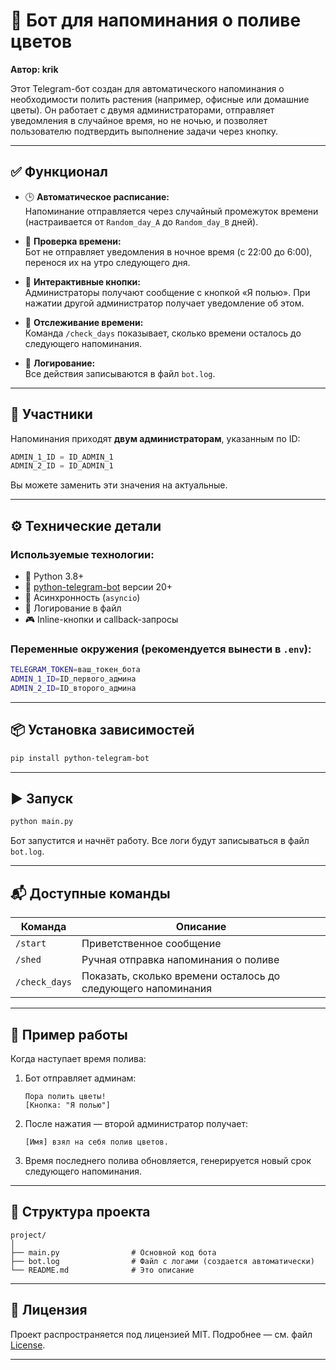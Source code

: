 # 🌿 Бот для напоминания о поливе цветов

**Автор: krik**

Этот Telegram-бот создан для автоматического напоминания о необходимости полить растения (например, офисные или домашние цветы). Он работает с двумя администраторами, отправляет уведомления в случайное время, но не ночью, и позволяет пользователю подтвердить выполнение задачи через кнопку.

---

## ✅ Функционал

- 🕒 **Автоматическое расписание:**  
  Напоминание отправляется через случайный промежуток времени (настраивается от `Random_day_A` до `Random_day_B` дней).

- 🚨 **Проверка времени:**  
  Бот не отправляет уведомления в ночное время (с 22:00 до 6:00), перенося их на утро следующего дня.

- 💬 **Интерактивные кнопки:**  
  Администраторы получают сообщение с кнопкой «Я полью». При нажатии другой администратор получает уведомление об этом.

- 📅 **Отслеживание времени:**  
  Команда `/check_days` показывает, сколько времени осталось до следующего напоминания.

- 🧾 **Логирование:**  
  Все действия записываются в файл `bot.log`.

---

## 👤 Участники

Напоминания приходят **двум администраторам**, указанным по ID:

```python
ADMIN_1_ID = ID_ADMIN_1
ADMIN_2_ID = ID_ADMIN_1
```

Вы можете заменить эти значения на актуальные.

---

## ⚙️ Технические детали

### Используемые технологии:
- 🐍 Python 3.8+
- 🤖 [python-telegram-bot](https://github.com/python-telegram-bot/python-telegram-bot) версии 20+
- 🔁 Асинхронность (`asyncio`)
- 📄 Логирование в файл
- 🎮 Inline-кнопки и callback-запросы

### Переменные окружения (рекомендуется вынести в `.env`):

```bash
TELEGRAM_TOKEN=ваш_токен_бота
ADMIN_1_ID=ID_первого_админа
ADMIN_2_ID=ID_второго_админа
```
---

## 📦 Установка зависимостей

```bash
pip install python-telegram-bot
```

---

## ▶️ Запуск

```bash
python main.py
```

Бот запустится и начнёт работу. Все логи будут записываться в файл `bot.log`.

---

## 📬 Доступные команды

| Команда         | Описание                             |
|----------------|--------------------------------------|
| `/start`       | Приветственное сообщение             |
| `/shed`        | Ручная отправка напоминания о поливе |
| `/check_days`  | Показать, сколько времени осталось до следующего напоминания |

---

## 📝 Пример работы

Когда наступает время полива:

1. Бот отправляет админам:
   ```
   Пора полить цветы!
   [Кнопка: "Я полью"]
   ```

2. После нажатия — второй администратор получает:
   ```
   [Имя] взял на себя полив цветов.
   ```

3. Время последнего полива обновляется, генерируется новый срок следующего напоминания.

---

## 📁 Структура проекта

```
project/
│
├── main.py                # Основной код бота
├── bot.log                # Файл с логами (создается автоматически)
└── README.md              # Это описание
```

---

## 📌 Лицензия

Проект распространяется под лицензией MIT. Подробнее — см. файл [License](LICENSE).

---

